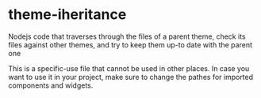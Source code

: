 # theme-iheritance
Nodejs code that traverses through the files of a parent theme, check its files against other themes, and try to keep them up-to date with the parent one

This is a specific-use file that cannot be used in other places. In case you want to use it in your project, make sure to change the pathes for imported components and widgets.
